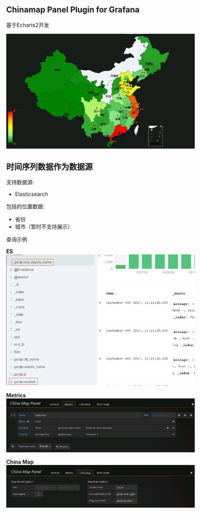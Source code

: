 ## Chinamap Panel Plugin for Grafana

基于Echarts2开发

![Chinamap](./src/imgs/chinamap-china.png)


## 时间序列数据作为数据源

支持数据源:

- Elasticsearch


包括的位置数据:

- 省份 
- 城市（暂时不支持展示）


查询示例

**ES**
![Chinamap es](./src/imgs/chinamap-es.png)

**Metrics**
![Chinamap metrics](./src/imgs/chinamap-metrics.png)

**China Map**
![Chinamap cm](./src/imgs/chinamap-cm.png)

